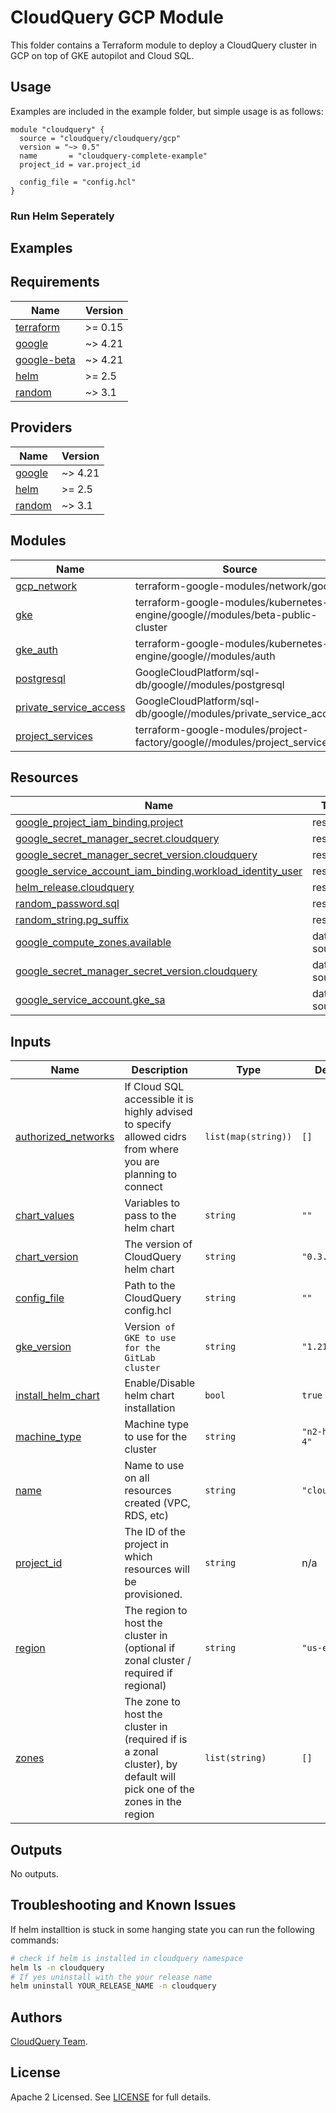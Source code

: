 # CloudQuery GCP Module

This folder contains a Terraform module to deploy a CloudQuery cluster in GCP on top of GKE autopilot and Cloud SQL.

## Usage 

Examples are included in the example folder, but simple usage is as follows:


```hcl
module "cloudquery" {
  source = "cloudquery/cloudquery/gcp"
  version = "~> 0.5"
  name       = "cloudquery-complete-example"
  project_id = var.project_id

  config_file = "config.hcl"
}
```


### Run Helm Seperately

## Examples

<!-- BEGINNING OF PRE-COMMIT-TERRAFORM DOCS HOOK -->
## Requirements

| Name | Version |
|------|---------|
| <a name="requirement_terraform"></a> [terraform](#requirement\_terraform) | >= 0.15 |
| <a name="requirement_google"></a> [google](#requirement\_google) | ~> 4.21 |
| <a name="requirement_google-beta"></a> [google-beta](#requirement\_google-beta) | ~> 4.21 |
| <a name="requirement_helm"></a> [helm](#requirement\_helm) | >= 2.5 |
| <a name="requirement_random"></a> [random](#requirement\_random) | ~> 3.1 |

## Providers

| Name | Version |
|------|---------|
| <a name="provider_google"></a> [google](#provider\_google) | ~> 4.21 |
| <a name="provider_helm"></a> [helm](#provider\_helm) | >= 2.5 |
| <a name="provider_random"></a> [random](#provider\_random) | ~> 3.1 |

## Modules

| Name | Source | Version |
|------|--------|---------|
| <a name="module_gcp_network"></a> [gcp\_network](#module\_gcp\_network) | terraform-google-modules/network/google | ~> 4.0 |
| <a name="module_gke"></a> [gke](#module\_gke) | terraform-google-modules/kubernetes-engine/google//modules/beta-public-cluster | ~> 21.0 |
| <a name="module_gke_auth"></a> [gke\_auth](#module\_gke\_auth) | terraform-google-modules/kubernetes-engine/google//modules/auth | n/a |
| <a name="module_postgresql"></a> [postgresql](#module\_postgresql) | GoogleCloudPlatform/sql-db/google//modules/postgresql | n/a |
| <a name="module_private_service_access"></a> [private\_service\_access](#module\_private\_service\_access) | GoogleCloudPlatform/sql-db/google//modules/private_service_access | n/a |
| <a name="module_project_services"></a> [project\_services](#module\_project\_services) | terraform-google-modules/project-factory/google//modules/project_services | n/a |

## Resources

| Name | Type |
|------|------|
| [google_project_iam_binding.project](https://registry.terraform.io/providers/hashicorp/google/latest/docs/resources/project_iam_binding) | resource |
| [google_secret_manager_secret.cloudquery](https://registry.terraform.io/providers/hashicorp/google/latest/docs/resources/secret_manager_secret) | resource |
| [google_secret_manager_secret_version.cloudquery](https://registry.terraform.io/providers/hashicorp/google/latest/docs/resources/secret_manager_secret_version) | resource |
| [google_service_account_iam_binding.workload_identity_user](https://registry.terraform.io/providers/hashicorp/google/latest/docs/resources/service_account_iam_binding) | resource |
| [helm_release.cloudquery](https://registry.terraform.io/providers/hashicorp/helm/latest/docs/resources/release) | resource |
| [random_password.sql](https://registry.terraform.io/providers/hashicorp/random/latest/docs/resources/password) | resource |
| [random_string.pg_suffix](https://registry.terraform.io/providers/hashicorp/random/latest/docs/resources/string) | resource |
| [google_compute_zones.available](https://registry.terraform.io/providers/hashicorp/google/latest/docs/data-sources/compute_zones) | data source |
| [google_secret_manager_secret_version.cloudquery](https://registry.terraform.io/providers/hashicorp/google/latest/docs/data-sources/secret_manager_secret_version) | data source |
| [google_service_account.gke_sa](https://registry.terraform.io/providers/hashicorp/google/latest/docs/data-sources/service_account) | data source |

## Inputs

| Name | Description | Type | Default | Required |
|------|-------------|------|---------|:--------:|
| <a name="input_authorized_networks"></a> [authorized\_networks](#input\_authorized\_networks) | If Cloud SQL accessible it is highly advised to specify allowed cidrs from where you are planning to connect | `list(map(string))` | `[]` | no |
| <a name="input_chart_values"></a> [chart\_values](#input\_chart\_values) | Variables to pass to the helm chart | `string` | `""` | no |
| <a name="input_chart_version"></a> [chart\_version](#input\_chart\_version) | The version of CloudQuery helm chart | `string` | `"0.3.3"` | no |
| <a name="input_config_file"></a> [config\_file](#input\_config\_file) | Path to the CloudQuery config.hcl | `string` | `""` | no |
| <a name="input_gke_version"></a> [gke\_version](#input\_gke\_version) | Version` of GKE to use for the GitLab cluster` | `string` | `"1.21"` | no |
| <a name="input_install_helm_chart"></a> [install\_helm\_chart](#input\_install\_helm\_chart) | Enable/Disable helm chart installation | `bool` | `true` | no |
| <a name="input_machine_type"></a> [machine\_type](#input\_machine\_type) | Machine type to use for the cluster | `string` | `"n2-highcpu-4"` | no |
| <a name="input_name"></a> [name](#input\_name) | Name to use on all resources created (VPC, RDS, etc) | `string` | `"cloudquery"` | no |
| <a name="input_project_id"></a> [project\_id](#input\_project\_id) | The ID of the project in which resources will be provisioned. | `string` | n/a | yes |
| <a name="input_region"></a> [region](#input\_region) | The region to host the cluster in (optional if zonal cluster / required if regional) | `string` | `"us-east1"` | no |
| <a name="input_zones"></a> [zones](#input\_zones) | The zone to host the cluster in (required if is a zonal cluster), by default will pick one of the zones in the region | `list(string)` | `[]` | no |

## Outputs

No outputs.
<!-- END OF PRE-COMMIT-TERRAFORM DOCS HOOK -->

## Troubleshooting and Known Issues

If helm installtion is stuck in some hanging state you can run the following commands:

```bash
# check if helm is installed in cloudquery namespace
helm ls -n cloudquery
# If yes uninstall with the your release name
helm uninstall YOUR_RELEASE_NAME -n cloudquery
```

## Authors

[CloudQuery Team](https://github.com/cloudquery/cloudquery).

## License

Apache 2 Licensed. See [LICENSE](https://github.com/cloudquery/terraform-gcp-cloudquery/tree/main/LICENSE) for full details.
